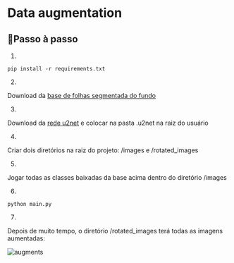 # Data augmentation


## 📝Passo à passo
1)
```shell
pip install -r requirements.txt
```

2)
Download da [base de folhas segmentada do fundo](https://drive.google.com/drive/folders/1eFIoyx_mBawqu5DpRLgfudh26PAWPh-u?usp=sharing)

3)
Download da [rede u2net](https://drive.google.com/uc?id=1tCU5MM1LhRgGou5OpmpjBQbSrYIUoYab)
e colocar na pasta .u2net na raiz do usuário


4)
Criar dois diretórios na raiz do projeto: /images e /rotated_images


5)
Jogar todas as classes baixadas da base acima dentro do diretório /images


6)
```shell
python main.py
```

7)
Depois de muito tempo, o diretório /rotated_images terá todas as imagens aumentadas:



![augments](https://user-images.githubusercontent.com/56764133/186302666-49f81c97-e5df-4e39-824b-6aac90e96120.jpg)
